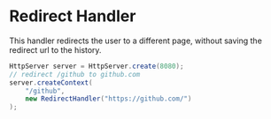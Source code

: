 # Redirect Handler

This handler redirects the user to a different page, without saving the redirect url to the history. 

```java
HttpServer server = HttpServer.create(8080);
// redirect /github to github.com
server.createContext(
    "/github",
    new RedirectHandler("https://github.com/")
);
```
